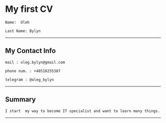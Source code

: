 # My first CV

```
Name:  Oleh

Last Name: Bylyn
```

---

## My Contact Info

```
mail : oleg.bylyn@gmail.com

phone num. : +48510255387

telegram : @oleg_bylyn

```

---

## Summary

```
I start  my way to become IT specialist and want to learn many things.
```

---
